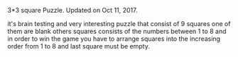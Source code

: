3*3 square Puzzle.
Updated on Oct 11, 2017.

it's brain testing and very interesting puzzle that consist of 9 squares one of them are blank others squares consists of the numbers between 1 to 8 and in order to win the game you have to arrange squares into the increasing order from 1 to 8 and last square must be empty.
